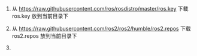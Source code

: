 1. 从 https://raw.githubusercontent.com/ros/rosdistro/master/ros.key 下载 ros.key 放到当前目录下

2. 从 https://raw.githubusercontent.com/ros2/ros2/humble/ros2.repos 下载 ros2.repos 放到当前目录下
3.
